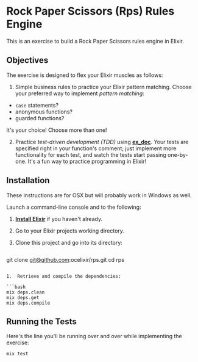 # Rock Paper Scissors (Rps) Rules Engine

This is an exercise to build a Rock Paper Scissors rules engine in Elixir.

## Objectives

The exercise is designed to flex your Elixir muscles as follows:

1.  Simple business rules to practice your Elixir pattern matching.
   Choose your preferred way to implement *pattern matching*:
   * `case` statements?
   * anonymous functions?
   * guarded functions?

   It's your choice!  Choose more than one!

2.  Practice *test-driven development (TDD)* using       **[ex_doc](https://github.com/elixir-lang/ex_doc/blob/master/README.md)**.
   Your tests are specified right in your function's comment; just
   implement more functionality for each test, and watch the tests start
   passing one-by-one.  It's a fun way to practice programming in Elixir!

## Installation

These instructions are for OSX but will probably work in Windows as well.

Launch a command-line console and to the following:

1.  **[Install Elixir](http://elixir-lang.org/install.html)** if you haven't
    already.

1.  Go to your Elixir projects working directory.
1.  Clone this project and go into its directory:

      ```bash
git clone git@github.com:ocelixir/rps.git
cd rps
```

1.  Retrieve and compile the dependencies:

```bash
mix deps.clean
mix deps.get
mix deps.compile
```

## Running the Tests

Here's the line you'll be running over and over while implementing the
exercise:

```bash
mix test
```
